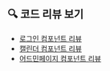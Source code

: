 ## 🔍 코드 리뷰 보기

- [로그인 컴포넌트 리뷰](./Code_Review/login.md)
- [캘린더 컴포넌트 리뷰](./Code_Review/calender.md)
- [어드민페이지 컴포넌트 리뷰](./Code_Review/adminPage.md)

